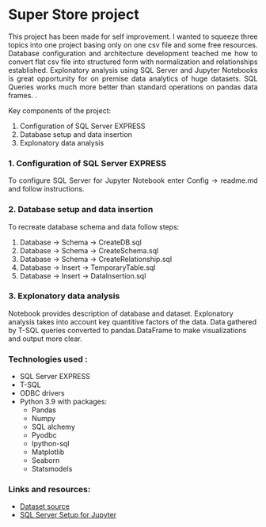 # Super Store project 

<p align='justify'>This project has been made for self improvement. I wanted to squeeze three topics into one project basing only on one csv file and some free resources. Database configuration and architecture development teached me how to convert flat csv file into structured form with normalization and relationships established. Explonatory analysis using SQL Server and Jupyter Notebooks is great opportunity for on premise data analytics of huge datasets. SQL Queries works much more better than standard operations on pandas data frames. .</p>

Key components of the project:
1. Configuration of SQL Server EXPRESS
2. Database setup and data insertion 
3. Explonatory data analysis



### 1. Configuration of SQL Server EXPRESS
<p align='justify'>To configure SQL Server for Jupyter Notebook enter Config -> readme.md and follow instructions.</p>

### 2. Database setup and data insertion 
<p align='justify'> To recreate database schema and data follow steps: </p>

1. Database -> Schema -> CreateDB.sql 
2. Database -> Schema -> CreateSchema.sql
3. Database -> Schema -> CreateRelationship.sql
4. Database -> Insert -> TemporaryTable.sql
5. Database -> Insert -> DataInsertion.sql

### 3. Explonatory data analysis
<p aling='justify'>Notebook provides description of database and dataset. Explonatory analysis takes into account key quantitive factors of the data. Data gathered by T-SQL queries converted to pandas.DataFrame to make visualizations and output more clear. </p>

 
### Technologies used :
* SQL Server EXPRESS 
* T-SQL 
* ODBC drivers 
* Python 3.9 with packages: 
    * Pandas
    * Numpy 
    * SQL alchemy 
    * Pyodbc
    * Ipython-sql
    * Matplotlib 
    * Seaborn 
    * Statsmodels

### Links and resources:
* [Dataset source](https://www.kaggle.com/datasets/vivek468/superstore-dataset-final)
* [SQL Server Setup for Jupyter](https://www.google.com/search?q=sql+server+jupytert+notebook&oq=sql+server+jupytert+notebook&aqs=edge..69i57j0i512j0i433i512l3j69i65j69i61j69i60j69i61.11350j0j1&sourceid=chrome&ie=UTF-8)
